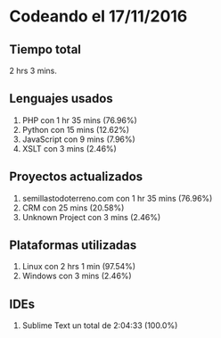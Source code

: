 # Codeando el 17/11/2016

## Tiempo total
2 hrs 3 mins.

## Lenguajes usados
1. PHP con 1 hr 35 mins (76.96%)
1. Python con 15 mins (12.62%)
1. JavaScript con 9 mins (7.96%)
1. XSLT con 3 mins (2.46%)

## Proyectos actualizados
1. semillastodoterreno.com con 1 hr 35 mins (76.96%)
1. CRM con 25 mins (20.58%)
1. Unknown Project con 3 mins (2.46%)

## Plataformas utilizadas
1. Linux con 2 hrs 1 min (97.54%)
1. Windows con 3 mins (2.46%)

## IDEs
1. Sublime Text un total de 2:04:33 (100.0%)
